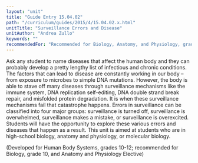```yaml
---
layout: "unit"
title: "Guide Entry 15.04.02"
path: "/curriculum/guides/2015/4/15.04.02.x.html"
unitTitle: "Surveillance Errors and Disease"
unitAuthor: "Andrea Zullo"
keywords: ""
recommendedFor: "Recommended for Biology, Anatomy, and Physiology, grades 10-12"
---
```

<main>
<p>
Ask any student to name diseases that affect the human body and they can probably develop a pretty lengthy list of infectious and chronic conditions. The factors that can lead to disease are constantly working in our body – from exposure to microbes to simple DNA mutations. However, the body is able to stave off many diseases through surveillance mechanisms like the immune system, DNA replication self-editing, DNA double strand break repair, and misfolded protein degradation. It is when these surveillance mechanisms fail that catastrophe happens. Errors in surveillance can be classified into four major groups: surveillance is turned off, surveillance is overwhelmed, surveillance makes a mistake, or surveillance is overexcited. Students will have the opportunity to explore these various errors and diseases that happen as a result. This unit is aimed at students who are in high-school biology, anatomy and physiology, or molecular biology.
</p>
<p>
(Developed for Human Body Systems, grades 10-12; recommended for Biology, grade 10, and Anatomy and Physiology Elective)
</p>
</main>
